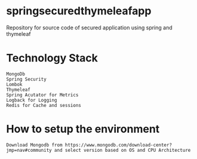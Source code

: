 # springsecuredthymeleafapp
Repository for source code of secured application using spring and thymeleaf

# Technology Stack
	MongoDb
	Spring Security
	Lombok
	Thymeleaf
	Spring Acutator for Metrics
	Logback for Logging
	Redis for Cache and sessions
	
# How to setup the environment
	Download Mongodb from https://www.mongodb.com/download-center?jmp=nav#community and select version based on OS and CPU Architecture
